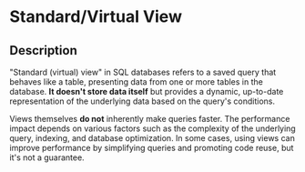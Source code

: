 # Standard/Virtual View

## Description

"Standard (virtual) view" in SQL databases refers to a saved query that behaves like a table, presenting data from one or more tables in the database.
**It doesn't store data itself** but provides a dynamic, up-to-date representation of the underlying data based on the query's conditions.

Views themselves **do not** inherently make queries faster.
The performance impact depends on various factors such as the complexity of the underlying query, indexing, and database optimization.
In some cases, using views can improve performance by simplifying queries and promoting code reuse, but it's not a guarantee.
